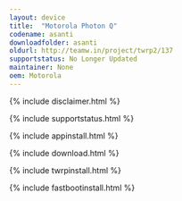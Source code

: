 ```yaml
---
layout: device
title:  "Motorola Photon Q"
codename: asanti
downloadfolder: asanti
oldurl: http://teamw.in/project/twrp2/137
supportstatus: No Longer Updated
maintainer: None
oem: Motorola
---
```


{% include disclaimer.html %}

{% include supportstatus.html %}

{% include appinstall.html %}

{% include download.html %}

{% include twrpinstall.html %}

{% include fastbootinstall.html %}
